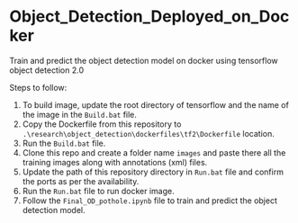 # Object_Detection_Deployed_on_Docker

Train and predict the object detection model on docker using tensorflow object detection 2.0

Steps to follow:
1. To build image, update the root directory of tensorflow and the name of the image in the `Build.bat` file. 
2. Copy the Dockerfile from this repository to `.\research\object_detection\dockerfiles\tf2\Dockerfile` location.
3. Run the `Build.bat` file.
4. Clone this repo and create a folder name `images` and paste there all the training images along with annotations (xml) files. 
5. Update the path of this repository directory in `Run.bat` file and confirm the ports as per the availability.
6. Run the `Run.bat` file to run docker image.
7. Follow the `Final_OD_pothole.ipynb` file to train and predict the object detection model.
